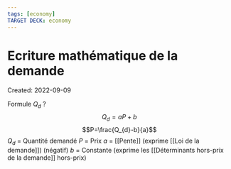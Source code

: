 ```yaml
---
tags: [economy] 
TARGET DECK: economy
---
```

# Ecriture mathématique de la demande
Created: 2022-09-09

Formule $Q_d$
?
$$Q_d=aP+b$$
$$P=\frac{Q_{d}-b}{a}$$
$Q_d$ = Quantité demandé 
$P$ = Prix
$a$ = [[Pente]] (exprime [[Loi de la demande]]) (négatif)
$b$ = Constante (exprime les [[Déterminants hors-prix de la demande]] hors-prix)
<!--SR:!2022-10-14,25,270-->